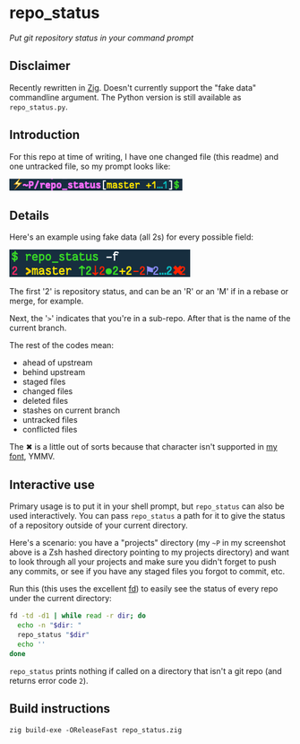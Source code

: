 # repo_status

*Put git repository status in your command prompt*

## Disclaimer

Recently rewritten in [Zig](https://ziglang.org/). Doesn't currently support
the "fake data" commandline argument. The Python version is still available as
`repo_status.py`.

## Introduction

For this repo at time of writing, I have one changed file (this readme) and one
untracked file, so my prompt looks like:

![Example of repo_status](images/prompt.png)

## Details
Here's an example using fake data (all 2s) for every possible field:

![Example of repo_status](images/example.png)

The first '2' is repository status, and can be an 'R' or an 'M' if in
a rebase or merge, for example.

Next, the '`>`' indicates that you're in a sub-repo. After that is the name of
the current branch.

The rest of the codes mean:

- ahead of upstream
- behind upstream
- staged files
- changed files
- deleted files
- stashes on current branch
- untracked files
- conflicted files

The ✖ is a little out of sorts because that character isn't supported in [my
font](https://github.com/belluzj/fantasque-sans), YMMV.

## Interactive use

Primary usage is to put it in your shell prompt, but `repo_status` can also be
used interactively. You can pass `repo_status` a path for it to give the status
of a repository outside of your current directory.

Here's a scenario: you have a "projects" directory (my `~P` in my
screenshot above is a Zsh hashed directory pointing to my projects directory)
and want to look through all your projects and make sure you didn't forget to
push any commits, or see if you have any staged files you forgot to commit, etc.

Run this (this uses the excellent [fd](https://github.com/sharkdp/fd)) to easily
see the status of every repo under the current directory:

```bash
fd -td -d1 | while read -r dir; do
  echo -n "$dir: "
  repo_status "$dir"
  echo ''
done
```

`repo_status` prints nothing if called on a directory that isn't a git repo (and
returns error code `2`).

## Build instructions

```shell
zig build-exe -OReleaseFast repo_status.zig
```
